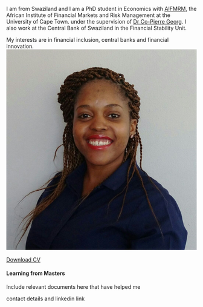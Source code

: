 I am from Swaziland and I am a PhD student in Economics with [AIFMRM](http://www.aifmrm.uct.ac.za/), the African Institute of Financial Markets and Risk Management at the University of Cape Town. under the supervision of [Dr Co-Pierre Georg](https://cogeorg.github.io/). I also work at the Central Bank of Swaziland in the Financial Stability Unit.

My interests are in financial inclusion, central banks and financial innovation.  ![Github logo](Nolwazi.jpeg)

[Download CV](https://www.dropbox.com/s/j7phm95k0sego35/Nolwazi_CV.pdf?dl=0)

#### Learning from Masters

Include relevant documents here that have helped me

contact details and linkedin link 

